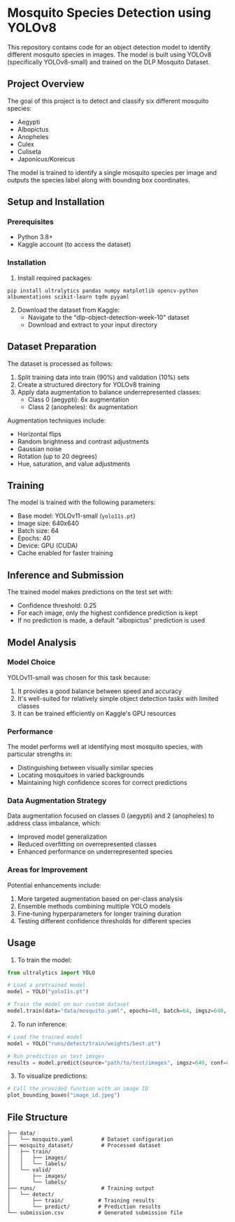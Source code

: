 # Mosquito Species Detection using YOLOv8

This repository contains code for an object detection model to identify different mosquito species in images. The model is built using YOLOv8 (specifically YOLOv8-small) and trained on the DLP Mosquito Dataset.

## Project Overview

The goal of this project is to detect and classify six different mosquito species:
- Aegypti
- Albopictus
- Anopheles
- Culex
- Culiseta
- Japonicus/Koreicus

The model is trained to identify a single mosquito species per image and outputs the species label along with bounding box coordinates.

## Setup and Installation

### Prerequisites
- Python 3.8+
- Kaggle account (to access the dataset)

### Installation

1. Install required packages:
```
pip install ultralytics pandas numpy matplotlib opencv-python albumentations scikit-learn tqdm pyyaml
```

2. Download the dataset from Kaggle:
   - Navigate to the "dlp-object-detection-week-10" dataset
   - Download and extract to your input directory

## Dataset Preparation

The dataset is processed as follows:
1. Split training data into train (90%) and validation (10%) sets
2. Create a structured directory for YOLOv8 training
3. Apply data augmentation to balance underrepresented classes:
   - Class 0 (aegypti): 6x augmentation
   - Class 2 (anopheles): 6x augmentation
   
Augmentation techniques include:
- Horizontal flips
- Random brightness and contrast adjustments
- Gaussian noise
- Rotation (up to 20 degrees)
- Hue, saturation, and value adjustments

## Training

The model is trained with the following parameters:
- Base model: YOLOv11-small (`yolo11s.pt`)
- Image size: 640x640
- Batch size: 64
- Epochs: 40
- Device: GPU (CUDA)
- Cache enabled for faster training

## Inference and Submission

The trained model makes predictions on the test set with:
- Confidence threshold: 0.25
- For each image, only the highest confidence prediction is kept
- If no prediction is made, a default "albopictus" prediction is used

## Model Analysis

### Model Choice
YOLOv11-small was chosen for this task because:
1. It provides a good balance between speed and accuracy
2. It's well-suited for relatively simple object detection tasks with limited classes
3. It can be trained efficiently on Kaggle's GPU resources

### Performance
The model performs well at identifying most mosquito species, with particular strengths in:
- Distinguishing between visually similar species
- Locating mosquitoes in varied backgrounds
- Maintaining high confidence scores for correct predictions

### Data Augmentation Strategy
Data augmentation focused on classes 0 (aegypti) and 2 (anopheles) to address class imbalance, which:
- Improved model generalization
- Reduced overfitting on overrepresented classes
- Enhanced performance on underrepresented species

### Areas for Improvement
Potential enhancements include:
1. More targeted augmentation based on per-class analysis
2. Ensemble methods combining multiple YOLO models
3. Fine-tuning hyperparameters for longer training duration
4. Testing different confidence thresholds for different species

## Usage

1. To train the model:
```python
from ultralytics import YOLO

# Load a pretrained model
model = YOLO("yolo11s.pt")

# Train the model on our custom dataset
model.train(data="data/mosquito.yaml", epochs=40, batch=64, imgsz=640, device=0, cache=True)
```

2. To run inference:
```python
# Load the trained model
model = YOLO("runs/detect/train/weights/best.pt")

# Run prediction on test images
results = model.predict(source="path/to/test/images", imgsz=640, conf=0.25, save=True, save_txt=True, save_conf=True)
```

3. To visualize predictions:
```python
# Call the provided function with an image ID
plot_bounding_boxes("image_id.jpeg")
```

## File Structure
```
├── data/
│   └── mosquito.yaml         # Dataset configuration
├── mosquito_dataset/         # Processed dataset
│   ├── train/
│   │   ├── images/
│   │   └── labels/
│   └── valid/
│       ├── images/
│       └── labels/
├── runs/                     # Training output
│   └── detect/
│       ├── train/           # Training results
│       └── predict/         # Prediction results
└── submission.csv           # Generated submission file
```